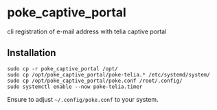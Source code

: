 # poke_captive_portal
cli registration of e-mail address with telia captive portal

## Installation
```
sudo cp -r poke_captive_portal /opt/
sudo cp /opt/poke_captive_portal/poke-telia.* /etc/systemd/system/
sudo cp /opt/poke_captive_portal/poke.conf /root/.config/
sudo systemctl enable --now poke-telia.timer
```

Ensure to adjust `~/.config/poke.conf` to your system.
